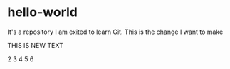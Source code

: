 # hello-world
It's a repository
I am exited to learn Git.
This is the change I want to make

THIS IS NEW TEXT


2
3
4
5
6

